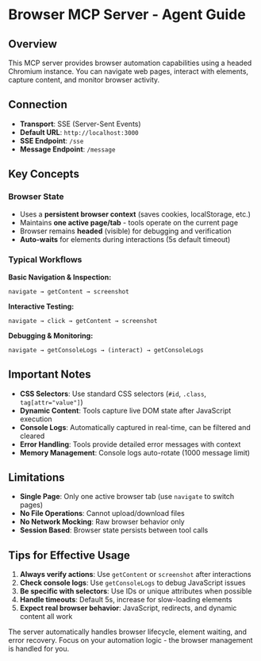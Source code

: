 # Browser MCP Server - Agent Guide

## Overview
This MCP server provides browser automation capabilities using a headed Chromium instance. You can navigate web pages, interact with elements, capture content, and monitor browser activity.

## Connection
- **Transport**: SSE (Server-Sent Events)
- **Default URL**: `http://localhost:3000`
- **SSE Endpoint**: `/sse`
- **Message Endpoint**: `/message`

## Key Concepts

### Browser State
- Uses a **persistent browser context** (saves cookies, localStorage, etc.)
- Maintains **one active page/tab** - tools operate on the current page
- Browser remains **headed** (visible) for debugging and verification
- **Auto-waits** for elements during interactions (5s default timeout)

### Typical Workflows

**Basic Navigation & Inspection:**
```
navigate → getContent → screenshot
```

**Interactive Testing:**
```
navigate → click → getContent → screenshot
```

**Debugging & Monitoring:**
```
navigate → getConsoleLogs → (interact) → getConsoleLogs
```

## Important Notes

- **CSS Selectors**: Use standard CSS selectors (`#id`, `.class`, `tag[attr="value"]`)
- **Dynamic Content**: Tools capture live DOM state after JavaScript execution
- **Console Logs**: Automatically captured in real-time, can be filtered and cleared
- **Error Handling**: Tools provide detailed error messages with context
- **Memory Management**: Console logs auto-rotate (1000 message limit)

## Limitations

- **Single Page**: Only one active browser tab (use `navigate` to switch pages)
- **No File Operations**: Cannot upload/download files
- **No Network Mocking**: Raw browser behavior only
- **Session Based**: Browser state persists between tool calls

## Tips for Effective Usage

1. **Always verify actions**: Use `getContent` or `screenshot` after interactions
2. **Check console logs**: Use `getConsoleLogs` to debug JavaScript issues
3. **Be specific with selectors**: Use IDs or unique attributes when possible
4. **Handle timeouts**: Default 5s, increase for slow-loading elements
5. **Expect real browser behavior**: JavaScript, redirects, and dynamic content all work

The server automatically handles browser lifecycle, element waiting, and error recovery. Focus on your automation logic - the browser management is handled for you.
